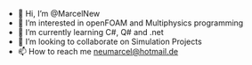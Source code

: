 - 👋 Hi, I’m @MarcelNew
- 👀 I’m interested in openFOAM and Multiphysics programming
- 🌱 I’m currently learning C#, Q# and .net
- 💞️ I’m looking to collaborate on Simulation Projects
- 📫 How to reach me neumarcel@hotmail.de

<!---
MarcelNew/MarcelNew is a ✨ special ✨ repository because its `README.md` (this file) appears on your GitHub profile.
You can click the Preview link to take a look at your changes.
--->
